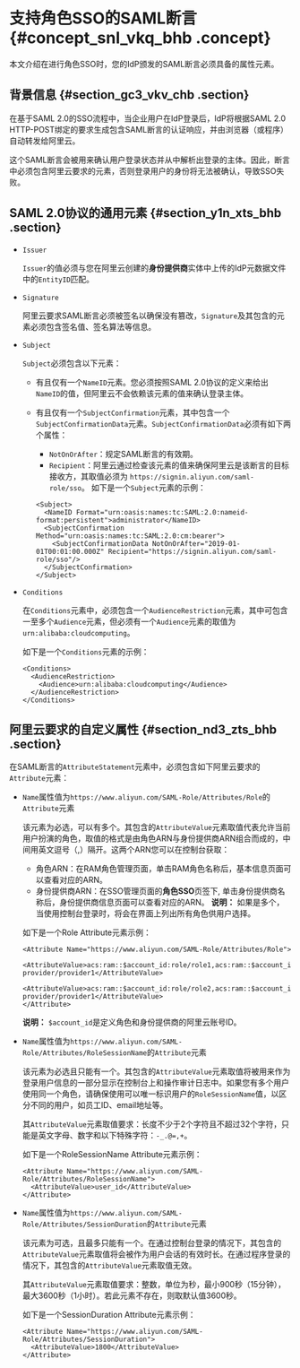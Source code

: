 # 支持角色SSO的SAML断言 {#concept_snl_vkq_bhb .concept}

本文介绍在进行角色SSO时，您的IdP颁发的SAML断言必须具备的属性元素。

## 背景信息 {#section_gc3_vkv_chb .section}

在基于SAML 2.0的SSO流程中，当企业用户在IdP登录后，IdP将根据SAML 2.0 HTTP-POST绑定的要求生成包含SAML断言的认证响应，并由浏览器（或程序）自动转发给阿里云。

这个SAML断言会被用来确认用户登录状态并从中解析出登录的主体。因此，断言中必须包含阿里云要求的元素，否则登录用户的身份将无法被确认，导致SSO失败。

## SAML 2.0协议的通用元素 {#section_y1n_xts_bhb .section}

-   `Issuer` 

    `Issuer`的值必须与您在阿里云创建的**身份提供商**实体中上传的IdP元数据文件中的`EntityID`匹配。

-   `Signature` 

    阿里云要求SAML断言必须被签名以确保没有篡改，`Signature`及其包含的元素必须包含签名值、签名算法等信息。

-   `Subject` 

    `Subject`必须包含以下元素：

    -   有且仅有一个`NameID`元素。您必须按照SAML 2.0协议的定义来给出`NameID`的值，但阿里云不会依赖该元素的值来确认登录主体。
    -   有且仅有一个`SubjectConfirmation`元素，其中包含一个`SubjectConfirmationData`元素。`SubjectConfirmationData`必须有如下两个属性：

        -   `NotOnOrAfter`：规定SAML断言的有效期。
        -   `Recipient`：阿里云通过检查该元素的值来确保阿里云是该断言的目标接收方，其取值必须为 `https://signin.aliyun.com/saml-role/sso`。
        如下是一个`Subject`元素的示例：

        ``` {#codeblock_a1k_ppe_h09 .lanuage-xml}
        <Subject>
          <NameID Format="urn:oasis:names:tc:SAML:2.0:nameid-format:persistent">administrator</NameID>        
          <SubjectConfirmation Method="urn:oasis:names:tc:SAML:2.0:cm:bearer">   
            <SubjectConfirmationData NotOnOrAfter="2019-01-01T00:01:00.000Z" Recipient="https://signin.aliyun.com/saml-role/sso"/>    
          </SubjectConfirmation>
        </Subject>
        ```

-   `Conditions` 

    在`Conditions`元素中，必须包含一个`AudienceRestriction`元素，其中可包含一至多个`Audience`元素，但必须有一个`Audience`元素的取值为 `urn:alibaba:cloudcomputing`。

    如下是一个`Conditions`元素的示例：

    ``` {#codeblock_4q4_wgn_r4h .lanuage-xml}
    <Conditions>
      <AudienceRestriction>
        <Audience>urn:alibaba:cloudcomputing</Audience>
      </AudienceRestriction>
    </Conditions>          
    ```


## 阿里云要求的自定义属性 {#section_nd3_zts_bhb .section}

在SAML断言的`AttributeStatement`元素中，必须包含如下阿里云要求的`Attribute`元素：

-   `Name`属性值为`https://www.aliyun.com/SAML-Role/Attributes/Role`的`Attribute`元素

    该元素为必选，可以有多个。其包含的`AttributeValue`元素取值代表允许当前用户扮演的角色，取值的格式是由角色ARN与身份提供商ARN组合而成的，中间用英文逗号（,）隔开。这两个ARN您可以在控制台获取：

    -   角色ARN：在RAM角色管理页面，单击RAM角色名称后，基本信息页面可以查看对应的ARN。
    -   身份提供商ARN：在SSO管理页面的**角色SSO**页签下, 单击身份提供商名称后，身份提供商信息页面可以查看对应的ARN。
    **说明：** 如果是多个，当使用控制台登录时，将会在界面上列出所有角色供用户选择。

    如下是一个Role Attribute元素示例：

    ``` {#codeblock_aiw_gvv_hl4 .lanuage-xml}
    <Attribute Name="https://www.aliyun.com/SAML-Role/Attributes/Role">      
      <AttributeValue>acs:ram::$account_id:role/role1,acs:ram::$account_id:saml-provider/provider1</AttributeValue>
      <AttributeValue>acs:ram::$account_id:role/role2,acs:ram::$account_id:saml-provider/provider1</AttributeValue>
    </Attribute>               
    ```

    **说明：** `$account_id`是定义角色和身份提供商的阿里云账号ID。

-   `Name`属性值为`https://www.aliyun.com/SAML-Role/Attributes/RoleSessionName`的`Attribute`元素

    该元素为必选且只能有一个。其包含的`AttributeValue`元素取值将被用来作为登录用户信息的一部分显示在控制台上和操作审计日志中。如果您有多个用户使用同一个角色，请确保使用可以唯一标识用户的`RoleSessionName`值，以区分不同的用户，如员工ID、email地址等。

    其`AttributeValue`元素取值要求：长度不少于2个字符且不超过32个字符，只能是英文字母、数字和以下特殊字符：`-_.@=,+`。

    如下是一个RoleSessionName Attribute元素示例：

    ``` {#codeblock_kmj_7ly_ylx .lanuage-xml}
    <Attribute Name="https://www.aliyun.com/SAML-Role/Attributes/RoleSessionName">
      <AttributeValue>user_id</AttributeValue>
    </Attribute>                     
    ```

-   `Name`属性值为`https://www.aliyun.com/SAML-Role/Attributes/SessionDuration`的`Attribute`元素

    该元素为可选，且最多只能有一个。在通过控制台登录的情况下，其包含的`AttributeValue`元素取值将会被作为用户会话的有效时长。在通过程序登录的情况下，其包含的`AttributeValue`元素取值无效。

    其`AttributeValue`元素取值要求：整数，单位为秒，最小900秒（15分钟），最大3600秒（1小时）。若此元素不存在，则取默认值3600秒。

    如下是一个SessionDuration Attribute元素示例：

    ``` {#codeblock_qa9_q4v_2tq .lanuage-xml}
    <Attribute Name="https://www.aliyun.com/SAML-Role/Attributes/SessionDuration">
      <AttributeValue>1800</AttributeValue>
    </Attribute>                  
    ```


